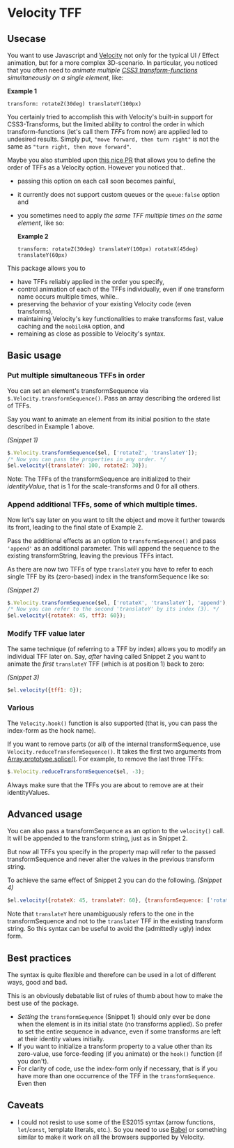 # Velocity TFF

## Usecase
You want to use Javascript and [Velocity] not only for the typical UI / Effect animation, but for a more complex 3D-scenario.
In particular, you noticed that you often need to *animate multiple [CSS3 transform-functions] simultaneously on a single element*, like:

**Example 1**
```
transform: rotateZ(30deg) translateY(100px)
```

You certainly tried to accomplish this with Velocity's built-in support for CSS3-Transforms, but the limited ability to control the order in which transform-functions (let's call them *TFF*s from now) are applied led to undesired results. Simply put, `"move forward, then turn right"` is not the same as `"turn right, then move forward"`.

Maybe you also stumbled upon [this nice PR] that allows you to define the order of TFFs as a Velocity option. However you noticed that..

* passing this option on each call soon becomes painful,
* it currently does not support custom queues or the `queue:false` option and
* you sometimes need to apply *the same TFF multiple times on the same element*, like so:

    **Example 2**
    ```
    transform: rotateZ(30deg) translateY(100px) rotateX(45deg) translateY(60px)
    ```

This package allows you to

- have TFFs reliably applied in the order you specify,
- control animation of each of the TFFs individually, even if one transform name occurs multiple times,
while..
- preserving the behavior of your existing Velocity code (even transforms),
- maintaining Velocity's key functionalities to make transforms fast, value caching and the `mobileHA` option, and
- remaining as close as possible to Velocity's syntax.

## Basic usage
### Put multiple simultaneous TFFs in order
You can set an element's transformSequence via `$.Velocity.transformSequence()`. Pass an array describing the ordered list of TFFs. 

Say you want to animate an element from its initial position to the state described in Example 1 above.

*(Snippet 1)*
```javascript
$.Velocity.transformSequence($el, ['rotateZ', 'translateY']);
/* Now you can pass the properties in any order. */
$el.velocity({translateY: 100, rotateZ: 30});
```

Note: The TFFs of the transformSequence are initialized to their *identityValue*, that is 1 for the scale-transforms and 0 for all others.

### Append additional TFFs, some of which multiple times.
Now let's say later on you want to tilt the object and move it further towards its front, leading to the final state of Example 2.

Pass the additional effects as an option to `transformSequence()` and pass `'append'` as an additional parameter. This will append the sequence to the existing transformString, leaving the previous TFFs intact.

As there are now two TFFs of type `translateY` you have to refer to each single TFF by its (zero-based) index in the transformSequence like so:

*(Snippet 2)*
```javascript
$.Velocity.transformSequence($el, ['rotateX', 'translateY'], 'append');
/* Now you can refer to the second 'translateY' by its index (3). */
$el.velocity({rotateX: 45, tff3: 60});
```

### Modify TFF value later
The same technique (of referring to a TFF by index) allows you to modify an individual TFF later on. Say, *after* having called Snippet 2 you want to animate the *first* `translateY` TFF (which is at position 1) back to zero:

*(Snippet 3)*
```javascript
$el.velocity({tff1: 0});
```

### Various
The `Velocity.hook()` function is also supported (that is, you can pass the index-form as the hook name).

If you want to remove parts (or all) of the internal transformSequence, use `Velocity.reduceTransformSequence()`. It takes the first two arguments from [Array.prototype.splice()]. For example, to remove the last three TFFs:
```javascript
$.Velocity.reduceTransformSequence($el, -3);
```
Always make sure that the TFFs you are about to remove are at their identityValues.

## Advanced usage
You can also pass a transformSequence as an option to the `velocity()` call. It will be appended to the transform string, just as in Snippet 2.

But now all TFFs you specify in the property map will refer to the passed transformSequence and never alter the values in the previous transform string.

To achieve the same effect of Snippet 2 you can do the following.
*(Snippet 4)*
```javascript
$el.velocity({rotateX: 45, translateY: 60}, {transformSequence: ['rotateX', 'translateY']});
```
Note that `translateY` here unambiguously refers to the one in the transformSequence and not to the `translateY` TFF in the existing transform string. So this syntax can be useful to avoid the (admittedly ugly) index form.

## Best practices
The syntax is quite flexible and therefore can be used in a lot of different ways, good and bad.

This is an obviously debatable list of rules of thumb about how to make the best use of the package.
- *Setting* the `transformSequence` (Snippet 1) should only ever be done when the element is in its initial state (no transforms applied). So prefer to set the entire sequence in advance, even if some transforms are left at their identity values initially.
- If you want to initialize a transform property to a value other than its zero-value, use force-feeding (if you animate) or the `hook()` function (if you don't).
- For clarity of code, use the index-form only if necessary, that is if you have more than one occurrence of the TFF in the `transformSequence`. Even then 

## Caveats
- I could not resist to use some of the ES2015 syntax (arrow functions, `let`/`const`, template literals, etc.). So you need to use [Babel] or something similar to make it work on all the browsers supported by Velocity.

[Velocity]: http://julian.com/research/velocity/
[CSS3 transform-functions]: https://drafts.csswg.org/css-transforms/#transform-functions
[this nice PR]: https://github.com/julianshapiro/velocity/pull/459
[Array.prototype.splice()]: https://developer.mozilla.org/en-US/docs/Web/JavaScript/Reference/Global_Objects/Array/splice
[Babel]: https://babeljs.io/
